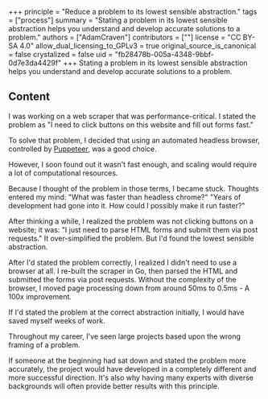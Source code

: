 +++
principle = "Reduce a problem to its lowest sensible abstraction."
tags = ["process"]
summary = "Stating a problem in its lowest sensible abstraction helps you understand and develop accurate solutions to a problem."
authors = ["AdamCraven"]
contributors = [""]
license = "CC BY-SA 4.0"
allow_dual_licensing_to_GPLv3 = true
original_source_is_canonical = false
crystalized = false
uid = "fb28478b-005a-4348-9bbf-0d7e3da4429f"
+++
Stating a problem in its lowest sensible abstraction helps you understand and develop accurate solutions to a problem.

## Content

I was working on a web scraper that was performance-critical. I stated the problem as "I need to click buttons on this website and fill out forms fast."

To solve that problem, I decided that using an automated headless browser, controlled by [Puppeteer](https://developers.google.com/web/tools/puppeteer), was a good choice.

However, I soon found out it wasn't fast enough, and scaling would require a lot of computational resources.

Because I thought of the problem in those terms, I became stuck. Thoughts entered my mind: "What was faster than headless chrome?" "Years of development had gone into it. How could I possibly make it run faster?"

After thinking a while, I realized the problem was not clicking buttons on a website; it was: "I just need to parse HTML forms and submit them via post requests." It over-simplified the problem. But I'd found the lowest sensible abstraction.

After I'd stated the problem correctly, I realized I didn't need to use a browser at all. I re-built the scraper in Go, then parsed the HTML and submitted the forms via post requests. Without the complexity of the browser, I moved page processing down from around 50ms to 0.5ms - A 100x improvement.

If I'd stated the problem at the correct abstraction initially, I would have saved myself weeks of work.

Throughout my career, I've seen large projects based upon the wrong framing of a problem.

If someone at the beginning had sat down and stated the problem more accurately, the project would have developed in a completely different and more successful direction. It's also why having many experts with diverse backgrounds will often provide better results with this principle.